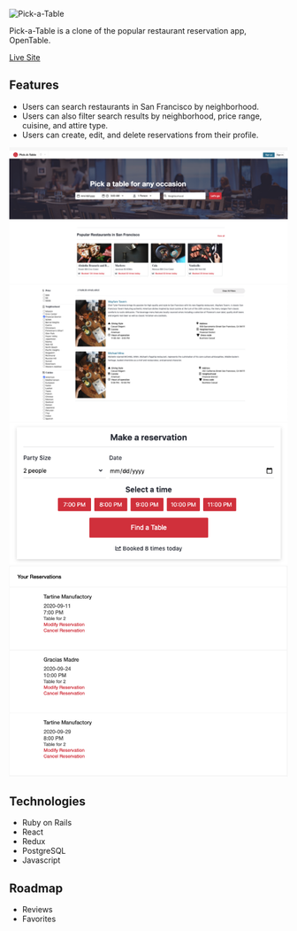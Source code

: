 
![Pick-a-Table](https://raw.githubusercontent.com/Vanchen07/Pick-a-Table/master/app/assets/images/logo.png)

Pick-a-Table is a clone of the popular restaurant reservation app, OpenTable. 

[Live Site](https://pick-a-table.herokuapp.com/#/)

## Features

* Users can search restaurants in San Francisco by neighborhood. 
* Users can also filter search results by neighborhood, price range, cuisine, and attire type. 
* Users can create, edit, and delete reservations from their profile.

![Main](app/assets/images/main.png)
![Filters](app/assets/images/filters.png)
![Reserve](app/assets/images/reserve.png)
![Reservations](app/assets/images/reservations.png)

## Technologies
* Ruby on Rails
* React
* Redux
* PostgreSQL
* Javascript

## Roadmap
* Reviews
* Favorites